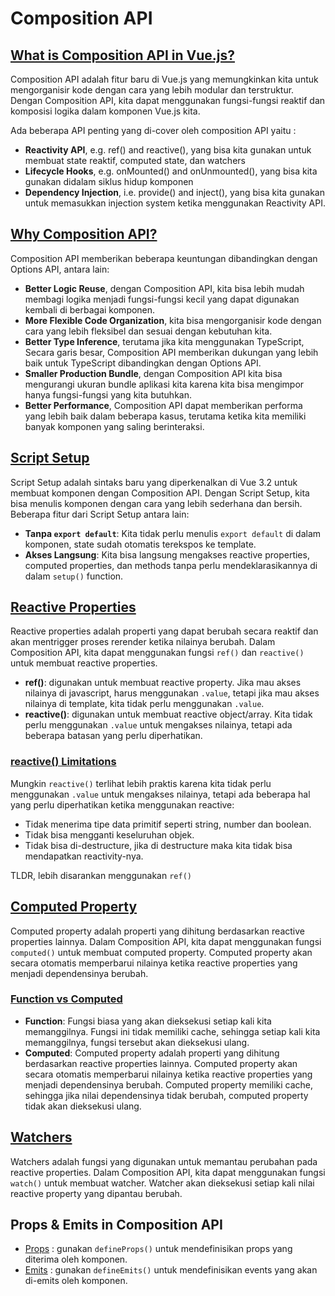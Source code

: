 # Composition API

## [What is Composition API in Vue.js?](https://vuejs.org/guide/introduction.html#composition-api)

Composition API adalah fitur baru di Vue.js yang memungkinkan kita untuk mengorganisir kode dengan cara yang lebih modular dan terstruktur. Dengan Composition API, kita dapat menggunakan fungsi-fungsi reaktif dan komposisi logika dalam komponen Vue.js kita. 

Ada beberapa API penting yang di-cover oleh composition API yaitu :
- **Reactivity API**, e.g. ref() and reactive(),  yang bisa kita gunakan untuk membuat state reaktif, computed state, dan watchers
- **Lifecycle Hooks**, e.g. onMounted() and onUnmounted(), yang bisa kita gunakan didalam siklus hidup komponen
- **Dependency Injection**, i.e. provide() and inject(), yang bisa kita gunakan untuk memasukkan injection system ketika menggunakan Reactivity API.


## [Why Composition API?](https://vuejs.org/guide/extras/composition-api-faq.html#why-composition-api)
Composition API memberikan beberapa keuntungan dibandingkan dengan Options API, antara lain:
- **Better Logic Reuse**, dengan Composition API, kita bisa lebih mudah membagi logika menjadi fungsi-fungsi kecil yang dapat digunakan kembali di berbagai komponen.
- **More Flexible Code Organization**, kita bisa mengorganisir kode dengan cara yang lebih fleksibel dan sesuai dengan kebutuhan kita.
- **Better Type Inference**, terutama jika kita menggunakan TypeScript, Secara garis besar, Composition API memberikan dukungan yang lebih baik untuk TypeScript dibandingkan dengan Options API.
- **Smaller Production Bundle**, dengan Composition API kita bisa mengurangi ukuran bundle aplikasi kita karena kita bisa mengimpor hanya fungsi-fungsi yang kita butuhkan.
- **Better Performance**, Composition API dapat memberikan performa yang lebih baik dalam beberapa kasus, terutama ketika kita memiliki banyak komponen yang saling berinteraksi.

## [Script Setup](https://vuejs.org/api/sfc-script-setup.html#script-setup)
Script Setup adalah sintaks baru yang diperkenalkan di Vue 3.2 untuk membuat komponen dengan Composition API. Dengan Script Setup, kita bisa menulis komponen dengan cara yang lebih sederhana dan bersih. Beberapa fitur dari Script Setup antara lain:
- **Tanpa `export default`**: Kita tidak perlu menulis `export default` di dalam komponen, state sudah otomatis terekspos ke template.
- **Akses Langsung**: Kita bisa langsung mengakses reactive properties, computed properties, dan methods tanpa perlu mendeklarasikannya di dalam `setup()` function.

## [Reactive Properties](https://vuejs.org/guide/essentials/reactivity-fundamentals.html)
Reactive properties adalah properti yang dapat berubah secara reaktif dan akan mentrigger proses rerender ketika nilainya berubah. Dalam Composition API, kita dapat menggunakan fungsi `ref()` dan `reactive()` untuk membuat reactive properties.
- **ref()**: digunakan untuk membuat reactive property. Jika mau akses nilainya di javascript, harus menggunakan `.value`, tetapi jika mau akses nilainya di template, kita tidak perlu menggunakan `.value`.
- **reactive()**: digunakan untuk membuat reactive object/array. Kita tidak perlu menggunakan `.value` untuk mengakses nilainya, tetapi ada beberapa batasan yang perlu diperhatikan.

### [reactive() Limitations](https://vuejs.org/guide/essentials/reactivity-fundamentals.html#limitations-of-reactive)
Mungkin `reactive()` terlihat lebih praktis karena kita tidak perlu menggunakan `.value` untuk mengakses nilainya, tetapi ada beberapa hal yang perlu diperhatikan ketika menggunakan reactive:
- Tidak menerima tipe data primitif seperti string, number dan boolean.
- Tidak bisa mengganti keseluruhan objek.
- Tidak bisa di-destructure, jika di destructure maka kita tidak bisa mendapatkan reactivity-nya.

TLDR, lebih disarankan menggunakan `ref()`

## [Computed Property](https://vuejs.org/guide/essentials/computed.html)
Computed property adalah properti yang dihitung berdasarkan reactive properties lainnya. Dalam Composition API, kita dapat menggunakan fungsi `computed()` untuk membuat computed property. Computed property akan secara otomatis memperbarui nilainya ketika reactive properties yang menjadi dependensinya berubah.

### [Function vs Computed](https://vuejs.org/guide/essentials/computed.html#computed-caching-vs-methods)
- **Function**: Fungsi biasa yang akan dieksekusi setiap kali kita memanggilnya. Fungsi ini tidak memiliki cache, sehingga setiap kali kita memanggilnya, fungsi tersebut akan dieksekusi ulang.
- **Computed**: Computed property adalah properti yang dihitung berdasarkan reactive properties lainnya. Computed property akan secara otomatis memperbarui nilainya ketika reactive properties yang menjadi dependensinya berubah. Computed property memiliki cache, sehingga jika nilai dependensinya tidak berubah, computed property tidak akan dieksekusi ulang.

## [Watchers](https://vuejs.org/guide/essentials/watchers.html)
Watchers adalah fungsi yang digunakan untuk memantau perubahan pada reactive properties. Dalam Composition API, kita dapat menggunakan fungsi `watch()` untuk membuat watcher. Watcher akan dieksekusi setiap kali nilai reactive property yang dipantau berubah.

## Props & Emits in Composition API
- [Props](https://vuejs.org/guide/components/props.html#props) : gunakan `defineProps()` untuk mendefinisikan props yang diterima oleh komponen.
- [Emits](https://vuejs.org/guide/components/events.html#declaring-emitted-events) : gunakan `defineEmits()` untuk mendefinisikan events yang akan di-emits oleh komponen.